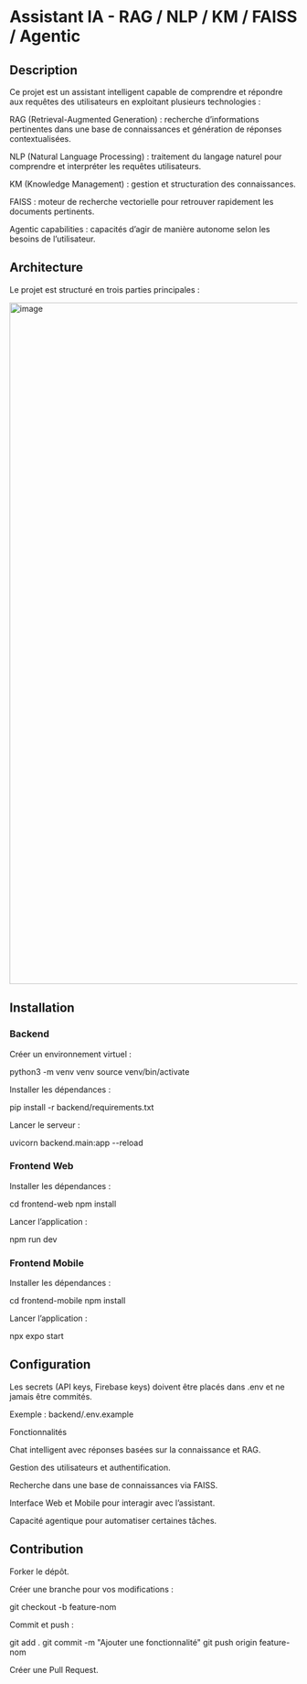 # Assistant IA - RAG / NLP / KM / FAISS / Agentic
## Description

Ce projet est un assistant intelligent capable de comprendre et répondre aux requêtes des utilisateurs en exploitant plusieurs technologies :

RAG (Retrieval-Augmented Generation) : recherche d’informations pertinentes dans une base de connaissances et génération de réponses contextualisées.

NLP (Natural Language Processing) : traitement du langage naturel pour comprendre et interpréter les requêtes utilisateurs.

KM (Knowledge Management) : gestion et structuration des connaissances.

FAISS : moteur de recherche vectorielle pour retrouver rapidement les documents pertinents.

Agentic capabilities : capacités d’agir de manière autonome selon les besoins de l’utilisateur.

## Architecture

Le projet est structuré en trois parties principales :

<img width="1582" height="1192" alt="image" src="https://github.com/user-attachments/assets/8fe78b6d-0b8a-48ae-bb5e-fdc45e984180" />

## Installation
### Backend

Créer un environnement virtuel :

python3 -m venv venv
source venv/bin/activate


Installer les dépendances :

pip install -r backend/requirements.txt


Lancer le serveur :

uvicorn backend.main:app --reload

### Frontend Web

Installer les dépendances :

cd frontend-web
npm install


Lancer l’application :

npm run dev

### Frontend Mobile

Installer les dépendances :

cd frontend-mobile
npm install


Lancer l’application :

npx expo start

## Configuration

Les secrets (API keys, Firebase keys) doivent être placés dans .env et ne jamais être commités.

Exemple : backend/.env.example

Fonctionnalités

Chat intelligent avec réponses basées sur la connaissance et RAG.

Gestion des utilisateurs et authentification.

Recherche dans une base de connaissances via FAISS.

Interface Web et Mobile pour interagir avec l’assistant.

Capacité agentique pour automatiser certaines tâches.

## Contribution

Forker le dépôt.

Créer une branche pour vos modifications :

git checkout -b feature-nom


Commit et push :

git add .
git commit -m "Ajouter une fonctionnalité"
git push origin feature-nom


Créer une Pull Request.

